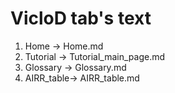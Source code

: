 # VicloD tab's text

1) Home -> Home.md
2) Tutorial -> Tutorial_main_page.md
3) Glossary -> Glossary.md
4) AIRR_table-> AIRR_table.md
